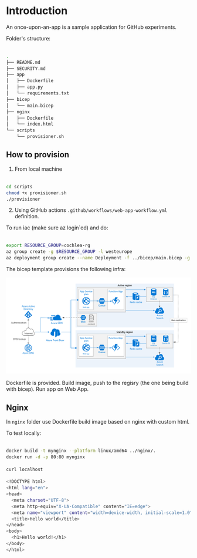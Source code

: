 # Introduction

An once-upon-an-app is a sample application for GitHub experiments.

Folder's structure: 

```bash 

.
├── README.md
├── SECURITY.md
├── app
│   ├── Dockerfile
│   ├── app.py
│   └── requirements.txt
├── bicep
│   └── main.bicep
├── nginx
│   ├── Dockerfile
│   └── index.html
└── scripts
    └── provisioner.sh
```

## How to provision

1. From local machine

```bash

cd scripts
chmod +x provisioner.sh
./provisioner

```

2. Using GitHub actions `.github/workflows/web-app-workflow.yml` definition.

To run iac (make sure az login`ed) and do:

```bash

export RESOURCE_GROUP=cochlea-rg
az group create -g $RESOURCE_GROUP -l westeurope
az deployment group create --name Deployment -f ../bicep/main.bicep -g $RESOURCE_GROUP

```

The bicep template provisions the following infra: 

![WebApp behind Front Door](multi-region-web-app-diagram.png)

Dockerfile is provided. Build image, push to the regisry (the one being build with bicep). Run app on Web App.

## Nginx

In `nginx` folder use Dockerfile build image based on nginx with custom html.

To test locally: 

```bash

docker build -t mynginx --platform linux/amd64 ../nginx/.
docker run -d -p 80:80 mynginx 

curl localhost

<!DOCTYPE html>
<html lang="en">
<head>
  <meta charset="UTF-8">
  <meta http-equiv="X-UA-Compatible" content="IE=edge">
  <meta name="viewport" content="width=device-width, initial-scale=1.0">
  <title>Hello world</title>
</head>
<body>
  <h1>Hello world!</h1>
</body>
</html>            

```